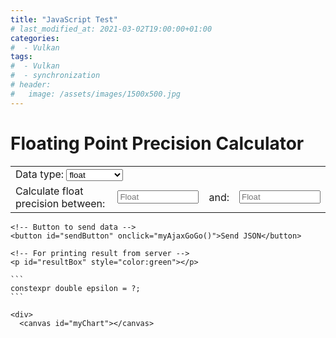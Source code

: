 ```yaml
---
title: "JavaScript Test"
# last_modified_at: 2021-03-02T19:00:00+01:00
categories:
#  - Vulkan
tags:
#  - Vulkan
#  - synchronization
# header:
#   image: /assets/images/1500x500.jpg
---
```


<h1>Floating Point Precision Calculator</h1>

<p> 
    <!-- Making a text input -->
	<table>
	<tr>
		<td colspan="4">Data type: 
			<select name="dataType" id="dataType">
			  <option value="float" selected="selected">float</option>
			  <option value="double">double</option>
			  <option value="long double">long double</option>
			</select>
		</td>
	</tr>
	<tr>
		<td><label for="fromVal">Calculate float precision between: </label></td>
		<td><input type="number" step="any" id="fromVal" placeholder="Float" style="width: 130px;"/> </td>
		<td><label for="toVal">and:</label></td>
		<td><input type="number" step="any" id="toVal" placeholder="Float"  style="width: 130px;"/> </td>
	</tr>
	</table>
          
    <!-- Button to send data -->
    <button id="sendButton" onclick="myAjaxGoGo()">Send JSON</button>
  
    <!-- For printing result from server -->
    <p id="resultBox" style="color:green"></p>   
    
    ```
    constexpr double epsilon = ?;
    ```
    
    <div>
      <canvas id="myChart"></canvas>
   </div>
</p>

<script src="https://cdn.jsdelivr.net/npm/chart.js"></script>
<script>
const chartConfig = {
	type: 'line',
	options: {
		scales: {
			y: {
				reverse: true
			}
		}
     }
};
const myChart = new Chart(document.getElementById('myChart'), chartConfig);
myChart.reset();
	
function myAjaxGoGo(){ 

	let dataType = document.getElementById("dataType").value;
	if (dataType != "float" && dataType != "double" && dataType != "long double") {
		alert("Invalid data type selected: " + dataType);
		return;
	}
	
	let fromVal = document.getElementById("fromVal").value;
	// Validate fromVal 
	var patternForInputVal=/^-?(\d+(\.\d+)?|\.\d+)$/;
	if (!patternForInputVal.test(fromVal)) {
		alert("Invalid number in textbox: " + fromVal);
		return;
	}
	
	let toVal = document.getElementById("toVal").value;
	// Validate toVal 
	if (!patternForInputVal.test(toVal)) {
		alert("Invalid number in textbox: " + toVal);
		return;
	}

	let result = document.getElementById("resultBox");
	
	// Creating a XHR object 
	let xhr = new XMLHttpRequest(); 
	let url = "https://godbolt.org/api/compiler/g63/compile"; 

	// open a connection 
	xhr.open("POST", url, true); 

	// Set the request header i.e. which type of content you are sending 
	xhr.setRequestHeader("Content-Type", "application/json"); 

	// Create a state change callback 
	xhr.onreadystatechange = function () { 
	
		document.getElementById("sendButton").disabled=false;
	
		if (xhr.readyState === 4 && xhr.status === 200) { 

			// Analyze server result:
			var location = this.responseText.lastIndexOf("####RESULT:");
			if (-1 == location) {
				result.innerHTML = this.responseText; 
			}
			else {
				// Got something that looks like our expected result:
				const resultLines = this.responseText.substring(location + "####RESULT:".length).split("\n");
				if (resultLines.length >= 1) {
					result.innerHTML = resultLines[0];
					
					// Results for chart in lines [1] and [2]:
					if (resultLines.length >= 3) {
						const labels = resultLines[1].split(",");
						const precisions = resultLines[2].split(",").map(x => parseFloat(x));

						const chartData = {
							labels: labels,
							datasets: [{
							  label: 'Precision',
							  backgroundColor: 'rgb(0, 203, 230)',
							  borderColor: 'rgb(0, 203, 230)',
							  data: precisions,
							}]
						  };

						chartConfig.data = chartData;
						myChart.update('active');
					}
				}
			}
		} 
	}; 
			
	var cppCode = 
	"#include <iostream>                                                                         \n" +
	"#include <algorithm>                                                                        \n" +
	"#include <array>                                                                            \n" +
	"#include <cmath>                                                                            \n" +
	"#include <limits>                                                                           \n" +
	"double precision_for(double reference) {                                                    \n" +
	"    double more = std::nextafter(reference,  std::numeric_limits<double>::infinity());      \n" +
	"	double less = std::nextafter(reference, -std::numeric_limits<double>::infinity());       \n" +
	"    double precision = std::max(more - reference, reference - less);                        \n" +
	"	return precision;                                                                        \n" +
	"}                                                                                           \n" +
	"struct result {                                                                             \n" +
	"    double mValue;                                                                          \n" +
	"    double mPrecision;                                                                      \n" +
	"};                                                                                          \n" +
	"int main () {                                                                               \n" +
	"    double from = static_cast<double>({FROM});                                              \n" +
	"    double to = static_cast<double>({TO});                                                  \n" +
	"    constexpr int n = 30;                                                                   \n" +
	"    double delta = (to - from) / static_cast<double>(n);                                    \n" +
	"    std::array<result, n + 1> results;                                                      \n" +
	"    for (int i = 0; i < n; ++i) {                                                           \n" +
	"        results[i].mValue = from + static_cast<double>(i) * delta;                          \n" +
	"        results[i].mPrecision = precision_for(results[i].mValue);                           \n" +
	"    }                                                                                       \n" +
	"    results[n] = { to, precision_for(to) };                                                 \n" +
	"    double worstPrecision = std::max(results.front().mPrecision, results.back().mPrecision);\n" +
	"                                                                                            \n" +
	"    std::cout << \"####RESULT:\" << std::defaultfloat << worstPrecision << std::endl;       \n" +
	"    std::cout << std::fixed;                                                                \n" +
	"    for (int i = 0; i < n; ++i) {                                                           \n" +
	"        std::cout << results[i].mValue << \",\";                                            \n" +
	"    }                                                                                       \n" +
	"    std::cout << results[n].mValue << std::endl;                                            \n" +
	"    std::cout << std::defaultfloat;                                                         \n" +
	"    for (int i = 0; i < n; ++i) {                                                           \n" +
	"        std::cout << results[i].mPrecision << \",\";                                        \n" +
	"    }                                                                                       \n" +
	"    std::cout << results[n].mPrecision << std::endl;                                        \n" +
	"    return 1;                                                                               \n" +
	"}\n";

	// Converting JSON data to string 
	var data = JSON.stringify({
		"source": cppCode.replace("{FROM}", fromVal).replace("{TO}", toVal).replaceAll("double", dataType),
		"compiler": "g82",
		"options": {
			"userArguments": "-O3",
			"executeParameters": {
				"args": ["arg1", "arg2"],
				"stdin": "hello, world!"
			},
			"compilerOptions": {
				"executorRequest": true
			},
			"filters": {
				"execute": true
			},
			"tools": [],
			"libraries": [
				{"id": "openssl", "version": "111c"}
			]
		},
		"lang": "c++",
		"allowStoreCodeDebug": true
	}); 

	// Sending data with the request 
	xhr.send(data); 

	document.getElementById("sendButton").disabled=true;
} 

</script>
